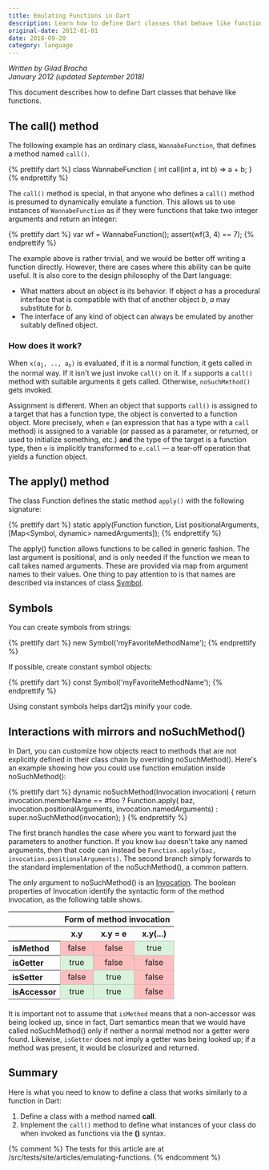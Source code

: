```yaml
---
title: Emulating Functions in Dart
description: Learn how to define Dart classes that behave like functions.
original-date: 2012-01-01
date: 2018-09-20
category: language
---
```


_Written by Gilad Bracha <br>
January 2012 (updated September 2018)_

This document describes how to define Dart classes
that behave like functions.

## The call() method

The following example has an ordinary class, `WannabeFunction`, that
defines a method named `call()`.

<?code-excerpt "misc/lib/articles/emulating-functions/emulating-functions.dart (call-method)"?>
{% prettify dart %}
class WannabeFunction {
  int call(int a, int b) => a + b;
}
{% endprettify %}

The `call()` method is special, in that anyone who defines a `call()` method is
presumed to dynamically emulate a function. This allows us to use instances of
`WannabeFunction` as if they were functions that take two integer arguments
and return an integer:

<?code-excerpt "misc/lib/articles/emulating-functions/emulating-functions.dart (call-object-as-function)"?>
{% prettify dart %}
var wf = WannabeFunction();
assert(wf(3, 4) == 7);
{% endprettify %}

The example above is rather trivial, and we would be better off writing a
function directly. However, there are cases where this ability can be quite
useful.  It is also core to the design philosophy of the Dart language:

* What matters about an object is its behavior. If object _a_ has a procedural
interface that is compatible with that of another object _b_, _a_ may
substitute for _b_.
* The interface of any kind of object can always be emulated by another
suitably defined object.

### How does it work?

When <code>x(a<sub>1</sub>, .., a<sub>n</sub>)</code> is evaluated,
if it is a normal
function, it gets called in the normal way. If it isn't we just invoke `call()`
on it. If `x` supports a `call()` method with suitable arguments it gets called.
Otherwise, `noSuchMethod()` gets invoked. 

Assignment is different.
When an object that supports `call()` is assigned to a target that
has a function type, the object is converted to a function object.
More precisely, when `e`
(an expression that has a type with a `call` method)
is assigned to a variable
(or passed as a parameter, or returned,
or used to initialize something, etc.)
**and** the type of the target is a function type,
then `e` is implicitly transformed to `e.call` —
a tear-off operation that yields a function object.


## The apply() method

The class Function defines the static method `apply()`
with the following signature:

{% prettify dart %}
static apply(Function function,
                      List positionalArguments,
                      [Map<Symbol, dynamic> namedArguments]);
{% endprettify %}

The apply() function allows functions to be called in generic fashion. The
last argument is positional, and is only needed if the function we mean to
call takes named arguments.  These are provided via map from argument names to
their values. One thing to pay attention to is that names are described
via instances of class [Symbol]({{site.dart_api}}/{{site.data.pkg-vers.SDK.channel}}/dart-core/Symbol-class.html).


## Symbols

You can create symbols from strings:

{% prettify dart %}
new Symbol('myFavoriteMethodName');
{% endprettify %}

If possible, create constant symbol objects:

{% prettify dart %}
const Symbol('myFavoriteMethodName');
{% endprettify %}

Using constant symbols helps dart2js minify your code.


## Interactions with mirrors and noSuchMethod()

In Dart, you can customize how objects react to methods that are not explicitly
defined in their class chain by overriding noSuchMethod(). Here's an example
showing how you could use function emulation inside noSuchMethod():

<?code-excerpt "misc/lib/articles/emulating-functions/emulating-functions.dart (no-such-method)"?>
{% prettify dart %}
dynamic noSuchMethod(Invocation invocation) {
  return invocation.memberName == #foo
      ? Function.apply(
          baz, invocation.positionalArguments, invocation.namedArguments)
      : super.noSuchMethod(invocation);
}
{% endprettify %}

The first branch handles the case where you want to forward just the parameters to
another function. If you know `baz` doesn't take any named arguments,
then that code can instead be
`Function.apply(baz, invocation.positionalArguments)`. The second branch simply forwards
to the standard implementation of the noSuchMethod(), a common pattern.

The only argument to noSuchMethod() is an
[Invocation]({{site.dart_api}}/{{site.data.pkg-vers.SDK.channel}}/dart-core/Invocation-class.html).
The boolean properties of Invocation identify the syntactic form of the
method invocation, as the following table shows.

<!-- TODO: move this to stylesheet -->
<style type="text/css">
  .property-table { margin-bottom: 20px;}
  .property-table td {border: 1px solid #bbb; text-align: center;}
  .property-table td.true {background: #d9f2db;}
  .property-table td.false {background: #ffbfbf;}
</style>

<table class="property-table">
<tr>
  <th>&nbsp;</th>
  <th colspan="3">Form of method invocation</th>
</tr>
<tr>
  <th>&nbsp;</th><th>x.y</th><th>x.y = e</th><th>x.y(...)</th>
</tr>
<tr>
  <th align="left">isMethod</th>
  <td class="false"> false </td> <!-- x.y -->
  <td class="false"> false </td> <!-- x.y = e -->
  <td class="true"> true </td>   <!-- x.y(...) -->
</tr>
<tr>
  <th align="left">isGetter</th>
  <td class="true"> true </td>   <!-- x.y -->
  <td class="false"> false </td> <!-- x.y = e -->
  <td class="false"> false </td> <!-- x.y(...) -->
</tr>
<tr>
  <th align="left">isSetter</th>
  <td class="false"> false </td> <!-- x.y -->
  <td class="true"> true </td>   <!-- x.y = e -->
  <td class="false"> false </td> <!-- x.y(...) -->
</tr>
<tr>
  <th align="left">isAccessor</th>
  <td class="true"> true </td>   <!-- x.y -->
  <td class="true"> true </td>   <!-- x.y = e -->
  <td class="false"> false </td> <!-- x.y(...) -->
</tr>
</table>

It is important not to assume that `isMethod` means that a non-accessor was
being looked up, since in fact, Dart semantics mean that we would have called
noSuchMethod() only if neither a normal method nor a getter were found.
Likewise, `isGetter` does not imply a getter was being looked up; if a method
was present, it would be closurized and returned.

## Summary

Here is what you need to know to
define a class that works similarly to a function in Dart:

1.  Define a class with a method named **call**.
1.  Implement the `call()` method to define
    what instances of your class do
    when invoked as functions via the **()** syntax.

{% comment %}
The tests for this article are at /src/tests/site/articles/emulating-functions.
{% endcomment %}
